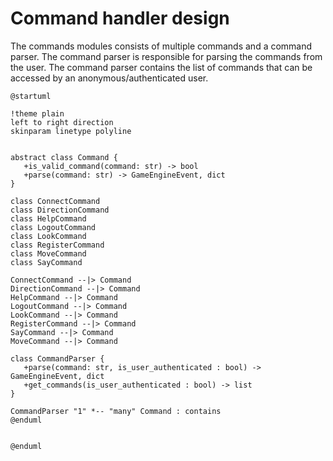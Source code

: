 # Command handler design

The commands modules consists of multiple commands and a command parser. The command parser is responsible for parsing the commands from the user. The command parser contains the list of commands that can be accessed by an anonymous/authenticated user.

```plantuml
@startuml

!theme plain
left to right direction
skinparam linetype polyline


abstract class Command {
   +is_valid_command(command: str) -> bool
   +parse(command: str) -> GameEngineEvent, dict
}

class ConnectCommand
class DirectionCommand
class HelpCommand
class LogoutCommand
class LookCommand
class RegisterCommand
class MoveCommand
class SayCommand

ConnectCommand --|> Command
DirectionCommand --|> Command
HelpCommand --|> Command
LogoutCommand --|> Command
LookCommand --|> Command
RegisterCommand --|> Command
SayCommand --|> Command
MoveCommand --|> Command

class CommandParser {
   +parse(command: str, is_user_authenticated : bool) -> GameEngineEvent, dict
   +get_commands(is_user_authenticated : bool) -> list
}

CommandParser "1" *-- "many" Command : contains
@enduml


@enduml
```
